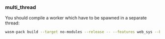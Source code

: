 ### multi_thread

You should compile a worker which have to be spawned in a separate thread:

```sh
wasm-pack build --target no-modules --release -- --features web_sys --bin native_worker
```

